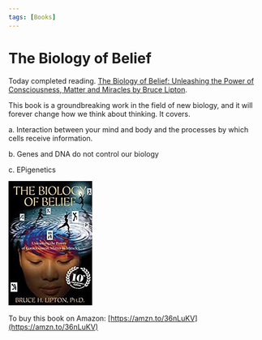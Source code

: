 ```yaml
---
tags: [Books]
---
```


# The Biology of Belief
<!--markdownlint-disable MD013 MD029 MD036 MD024 MD033 MD040 MD042 MD001 MD051 MD025 MD052 MD045-->
Today completed reading. [The Biology of Belief: Unleashing the Power of Consciousness, Matter and Miracles by Bruce Lipton](https://amzn.to/2UoBvm0).

This book is a groundbreaking work in the field of new biology, and it will forever change how we think about thinking. It covers.  

a. Interaction between your mind and body and the processes by which cells receive information.  

b. Genes and DNA do not control our biology  
<!--truncate-->
c. EPigenetics

![](/img/biology-of-belief.jpg)

To buy this book on Amazon: [https://amzn.to/36nLuKV](https://amzn.to/36nLuKV)
